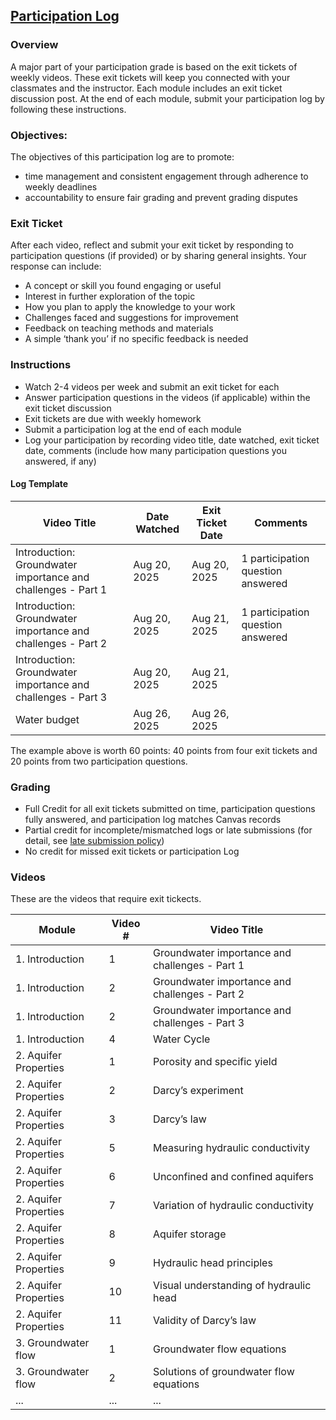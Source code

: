 ## [Participation Log](https://aselshall.github.io/aea/hw/participation)

### Overview
A major part of your participation grade is based on the exit tickets of weekly videos. These exit tickets will keep you connected with your classmates and the instructor. Each module includes an exit ticket discussion post. At the end of each module, submit your participation log by following these instructions.  

### Objectives:
The objectives of this participation log are to promote:
- time management and consistent engagement through adherence to weekly deadlines
- accountability to ensure fair grading and prevent grading disputes

### Exit Ticket  
After each video, reflect and submit your exit ticket by responding to participation questions (if provided) or by sharing general insights. Your response can include:  
- A concept or skill you found engaging or useful
- Interest in further exploration of the topic  
- How you plan to apply the knowledge to your work 
- Challenges faced and suggestions for improvement  
- Feedback on teaching methods and materials  
- A simple ‘thank you’ if no specific feedback is needed  

### Instructions
- Watch 2-4 videos per week and submit an exit ticket for each
- Answer participation questions in the videos (if applicable) within the exit ticket discussion
- Exit tickets are due with weekly homework  
- Submit a participation log at the end of each module  
- Log your participation by recording video title, date watched, exit ticket date, comments (include how many participation questions you answered, if any)

#### Log Template

| Video Title                                                  | Date Watched | Exit Ticket Date     | Comments                          |  
|--------------------------------------------------------------|--------------|----------------------|-----------------------------------|  
| Introduction: Groundwater importance and challenges - Part 1 | Aug 20, 2025 | Aug 20, 2025         | 1 participation question answered |  
| Introduction: Groundwater importance and challenges - Part 2 | Aug 20, 2025 | Aug 21, 2025         | 1 participation question answered | 
| Introduction: Groundwater importance and challenges - Part 3 | Aug 20, 2025 | Aug 21, 2025         |                                   |  
| Water budget                                                 | Aug 26, 2025 | Aug 26, 2025         |                                   |  

The example above is worth 60 points: 40 points from four exit tickets and 20 points from two participation questions.

### Grading
- Full Credit for all exit tickets submitted on time, participation questions fully answered, and participation log matches Canvas records
- Partial credit for incomplete/mismatched logs or late submissions (for detail, see [late submission policy](https://aselshall.github.io/gwh/#late-homework-policy))
- No credit for missed exit tickets or participation Log


### Videos
These are the videos that require exit tickects.

| Module                 | Video # | Video Title                                                                  |
|------------------------|---------|------------------------------------------------------------------------------|
| 1. Introduction         | 1      | Groundwater importance and challenges - Part 1        |
| 1. Introduction         | 2       |Groundwater importance and challenges - Part 2                            |
| 1. Introduction         | 2       |Groundwater importance and challenges - Part 3                            |
| 1. Introduction         | 4       |Water Cycle                          |
| 2. Aquifer Properties   | 1       |Porosity and specific yield                            |
| 2. Aquifer Properties   | 2       |Darcy’s experiment                            |
| 2. Aquifer Properties   | 3       |Darcy’s law                            |
| 2. Aquifer Properties   | 5       |Measuring hydraulic conductivity                          |
| 2. Aquifer Properties   | 6       |Unconfined and confined aquifers                           |
| 2. Aquifer Properties   | 7       |Variation of hydraulic conductivity                        |
| 2. Aquifer Properties   | 8       |Aquifer storage                       |
| 2. Aquifer Properties   | 9       |Hydraulic head principles                       |
| 2. Aquifer Properties   | 10       |Visual understanding of hydraulic head                      |
| 2. Aquifer Properties   | 11       |Validity of Darcy’s law	                    |
| 3. Groundwater flow   | 1       |Groundwater flow equations               |
| 3. Groundwater flow   | 2      |Solutions of groundwater flow equations              |
| ...   | ...     |...             |
